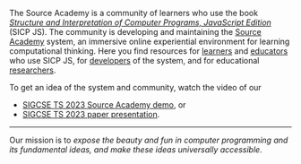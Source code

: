 The Source Academy is a community of learners who use the book [*Structure and Interpretation of Computer Programs, JavaScript Edition*](https://sourceacademy.org/sicpjs/) (SICP JS). The community is developing and maintaining the [Source Academy](https://sourceacademy.org/) system, an immersive online experiential environment for learning computational thinking. Here you find resources for [learners](https://about.sourceacademy.org/learner/README.html) and [educators](https://about.sourceacademy.org/educator/README.html) who use SICP JS, for [developers](https://about.sourceacademy.org/developer/README.html) of the system, and for educational [researchers](https://about.sourceacademy.org/research/README.html). <!-- use full URLs for these three references here -->

To get an idea of the system and community, watch the video of our
* [SIGCSE TS 2023 Source Academy demo](https://www.youtube.com/watch?v=s_UPhAT25fo), or
* [SIGCSE TS 2023 paper presentation](https://www.youtube.com/watch?v=herwKTpNeDE).

-----------------

Our mission is to *expose the beauty and fun in computer programming and its fundamental ideas, and make these ideas universally accessible*.
